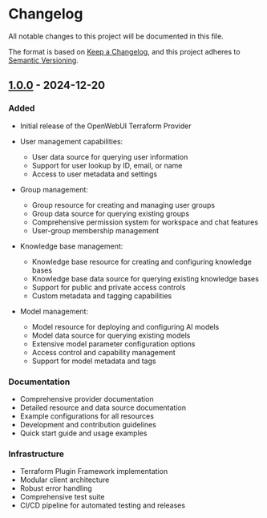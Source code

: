 # Changelog

All notable changes to this project will be documented in this file.

The format is based on [Keep a Changelog](https://keepachangelog.com/en/1.0.0/),
and this project adheres to [Semantic Versioning](https://semver.org/spec/v2.0.0.html).

## [1.0.0] - 2024-12-20

### Added
- Initial release of the OpenWebUI Terraform Provider
- User management capabilities:
  - User data source for querying user information
  - Support for user lookup by ID, email, or name
  - Access to user metadata and settings

- Group management:
  - Group resource for creating and managing user groups
  - Group data source for querying existing groups
  - Comprehensive permission system for workspace and chat features
  - User-group membership management

- Knowledge base management:
  - Knowledge base resource for creating and configuring knowledge bases
  - Knowledge base data source for querying existing knowledge bases
  - Support for public and private access controls
  - Custom metadata and tagging capabilities

- Model management:
  - Model resource for deploying and configuring AI models
  - Model data source for querying existing models
  - Extensive model parameter configuration options
  - Access control and capability management
  - Support for model metadata and tags

### Documentation
- Comprehensive provider documentation
- Detailed resource and data source documentation
- Example configurations for all resources
- Development and contribution guidelines
- Quick start guide and usage examples

### Infrastructure
- Terraform Plugin Framework implementation
- Modular client architecture
- Robust error handling
- Comprehensive test suite
- CI/CD pipeline for automated testing and releases

[1.0.0]: https://github.com/ncecere/terraform-provider-openwebui/releases/tag/v1.0.0
